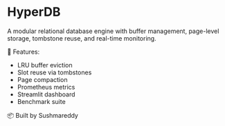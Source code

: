 # HyperDB

A modular relational database engine with buffer management, page-level storage, tombstone reuse, and real-time monitoring.

🚀 Features:
- LRU buffer eviction
- Slot reuse via tombstones
- Page compaction
- Prometheus metrics
- Streamlit dashboard
- Benchmark suite

📦 Built by Sushmareddy
